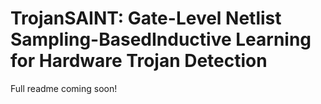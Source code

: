 # TrojanSAINT: Gate-Level Netlist Sampling-BasedInductive Learning for Hardware Trojan Detection

Full readme coming soon!